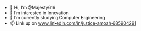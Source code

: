 - 👋 Hi, I’m @Majesty616
- 👀 I’m interested in Innovation
- 🌱 I’m currently studying Computer Engineering
- 📫 Link up on www.linkedin.com/in/justice-amoah-685904291
<!---
Majesty616/Majesty616 is a ✨ special ✨ repository because its `README.md` (this file) appears on your GitHub profile.
You can click the Preview link to take a look at your changes.
--->
